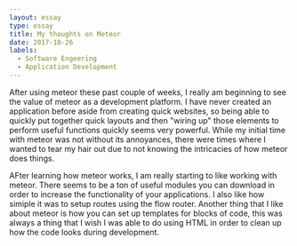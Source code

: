 ```yaml
---
layout: essay
type: essay
title: My thoughts on Meteor
date: 2017-10-26
labels:
  - Software Engeering
  - Application Development
---
```


After using meteor these past couple of weeks, I really am beginning to see the value of meteor as a development platform. I have never created an application before aside from creating quick websites, so being able to quickly put together quick layouts and then "wiring up" those elements to perform useful functions quickly seems very powerful. While my initial time with meteor was not without its annoyances, there were times where I wanted to tear my hair out due to not knowing the intricacies of how meteor does things. 
 
AFter learning how meteor works, I am really starting to like working with meteor. There seems to be a ton of useful modules you can download in order to increase the functionality of your applications. I also like how simiple it was to setup routes using the flow router. Another thing that I like about meteor is how you can set up templates for blocks of code, this was always a thing that I wish I was able to do using HTML in order to clean up how the code looks during development. 
